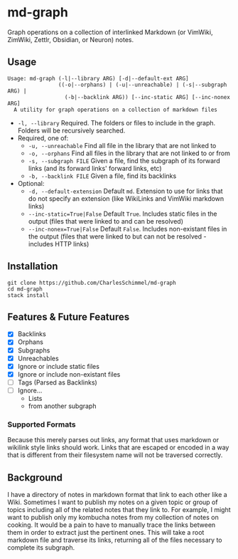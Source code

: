 # md-graph

Graph operations on a collection of interlinked Markdown (or VimWiki, ZimWiki, 
Zettlr, Obsidian, or Neuron) notes.

## Usage
```
Usage: md-graph (-l|--library ARG) [-d|--default-ext ARG] 
                ((-o|--orphans) | (-u|--unreachable) | (-s|--subgraph ARG) | 
                  (-b|--backlink ARG)) [--inc-static ARG] [--inc-nonex ARG]
  A utility for graph operations on a collection of markdown files
```

- `-l, --library` Required. The folders or files to include in the graph. 
    Folders will be recursively searched.
- Required, one of:
    - `-u, --unreachable` Find all file in the library that are not linked to
    - `-o, --orphans` Find all files in the library that are not linked to or from
    - `-s, --subgraph FILE` Given a file, find the subgraph of its forward links 
        (and its forward links' forward links, etc)
    - `-b, --backlink FILE` Given a file, find its backlinks
- Optional:
    - `-d, --default-extension` Default `md`. Extension to use for 
        links that do not specify an extension (like WikiLinks and VimWiki markdown 
        links)
    - `--inc-static=True|False` Default `True`. Includes static files in 
        the output (files that were linked to and can be resolved)
    - `--inc-nonex=True|False` Default `False`. Includes non-existant files in 
        the output (files that were linked to but can not be resolved - includes 
        HTTP links)

## Installation
```
git clone https://github.com/CharlesSchimmel/md-graph
cd md-graph
stack install
```

## Features & Future Features
- [x] Backlinks
- [x] Orphans
- [x] Subgraphs
- [x] Unreachables
- [x] Ignore or include static files
- [x] Ignore or include non-existant files
- [ ] Tags (Parsed as Backlinks)
- [ ] Ignore...
    - Lists
    - from another subgraph

### Supported Formats
Because this merely parses out links, any format that uses markdown or wikilink 
style links should work. Links that are escaped or encoded in a way that is 
different from their filesystem name will not be traversed correctly.

## Background
I have a directory of notes in markdown format that link to each other like a 
Wiki. Sometimes I want to publish my notes on a given topic or group of topics 
including all of the related notes that they link to. For example, I might want 
to publish only my kombucha notes from my collection of notes on cooking. It 
would be a pain to have to manually trace the links between them in order to 
extract just the pertinent ones. This will take a root markdown file and 
traverse its links, returning all of the files necessary to complete its 
subgraph.

